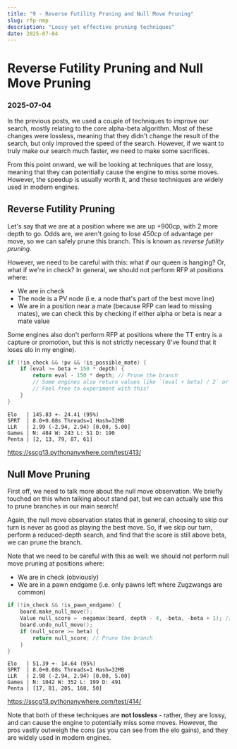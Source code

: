 ```yaml
---
title: "9 - Reverse Futility Pruning and Null Move Pruning"
slug: rfp-nmp
description: "Lossy yet effective pruning techniques"
date: 2025-07-04
---
```


# Reverse Futility Pruning and Null Move Pruning
### 2025-07-04

In the previous posts, we used a couple of techniques to improve our search, mostly relating to the core alpha-beta algorithm. Most of these changes were lossless, meaning that they didn't change the result of the search, but only improved the speed of the search. However, if we want to truly make our search much faster, we need to make some sacrifices.

From this point onward, we will be looking at techniques that are lossy, meaning that they can potentially cause the engine to miss some moves. However, the speedup is usually worth it, and these techniques are widely used in modern engines.

## Reverse Futility Pruning

Let's say that we are at a position where we are up +900cp, with 2 more depth to go. Odds are, we aren't going to lose 450cp of advantage per move, so we can safely prune this branch. This is known as *reverse futility pruning*.

However, we need to be careful with this: what if our queen is hanging? Or, what if we're in check? In general, we should not perform RFP at positions where:
- We are in check
- The node is a PV node (i.e. a node that's part of the best move line)
- We are in a position near a mate (because RFP can lead to missing mates), we can check this by checking if either alpha or beta is near a mate value

Some engines also don't perform RFP at positions where the TT entry is a capture or promotion, but this is not strictly necessary (I've found that it loses elo in my engine).

```cpp
if (!in_check && !pv && !is_possible_mate) {
	if (eval >= beta + 150 * depth) {
		return eval - 150 * depth; // Prune the branch
		// Some engines also return values like `(eval + beta) / 2` or so on
		// Feel free to experiment with this!
	}
}
```

```
Elo   | 145.83 +- 24.41 (95%)
SPRT  | 8.0+0.08s Threads=1 Hash=32MB
LLR   | 2.99 (-2.94, 2.94) [0.00, 5.00]
Games | N: 484 W: 243 L: 51 D: 190
Penta | [2, 13, 79, 87, 61]
```
https://sscg13.pythonanywhere.com/test/413/

## Null Move Pruning

First off, we need to talk more about the null move observation. We briefly touched on this when talking about stand pat, but we can actually use this to prune branches in our main search!

Again, the null move observation states that in general, choosing to skip our turn is never as good as playing the best move. So, if we skip our turn, perform a reduced-depth search, and find that the score is still above beta, we can prune the branch.

Note that we need to be careful with this as well: we should not perform null move pruning at positions where:
- We are in check (obviously)
- We are in a pawn endgame (i.e. only pawns left where Zugzwangs are common)

```cpp
if (!in_check && !is_pawn_endgame) {
	board.make_null_move();
	Value null_score = -negamax(board, depth - 4, -beta, -beta + 1); // Note that we do a zero-window search because we only want to prove that the score is above beta
	board.undo_null_move();
	if (null_score >= beta) {
		return null_score; // Prune the branch
	}
}
```

```
Elo   | 51.39 +- 14.64 (95%)
SPRT  | 8.0+0.08s Threads=1 Hash=32MB
LLR   | 2.98 (-2.94, 2.94) [0.00, 5.00]
Games | N: 1042 W: 352 L: 199 D: 491
Penta | [17, 81, 205, 168, 50]
```
https://sscg13.pythonanywhere.com/test/414/

Note that both of these techniques are **not lossless** - rather, they are lossy, and can cause the engine to potentially miss some moves. However, the pros vastly outweigh the cons (as you can see from the elo gains), and they are widely used in modern engines.